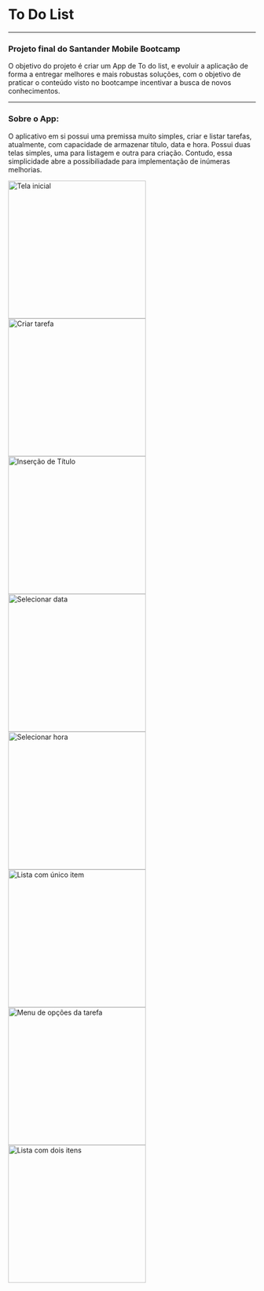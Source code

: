# To Do List
---
### Projeto final do Santander Mobile Bootcamp
O objetivo do projeto é criar um App de To do list, e evoluir a aplicação de forma a entregar melhores e mais robustas soluções, com o objetivo de praticar o conteúdo visto no bootcampe incentivar a busca de novos conhecimentos.

---
### Sobre o App:
O aplicativo em si possui uma premissa muito simples, criar e listar tarefas, atualmente, com capacidade de armazenar título, data e hora. Possui duas telas simples, uma para listagem e outra para criação. Contudo, essa simplicidade abre a possibiliadade para implementação de inúmeras melhorias.

<img src=".screenshots/start_screen.jpeg" alt="Tela inicial" width="280">
<img src=".screenshots/create_task.jpeg" alt="Criar tarefa" width="280">
<img src=".screenshots/create_task_design.jpeg" alt="Inserção de Título" width="280">
<img src=".screenshots/pick_date.jpeg" alt="Selecionar data" width="280">
<img src=".screenshots/pick_time.jpeg" alt="Selecionar hora" width="280">
<img src=".screenshots/list_1.jpeg" alt="Lista com único item" width="280">
<img src=".screenshots/menu.jpeg" alt="Menu de opções da tarefa" width="280">
<img src=".screenshots/list_2.jpeg" alt="Lista com dois itens" width="280">